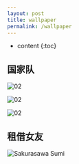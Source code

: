 ```yaml
---
layout: post
title: wallpaper
permalink: /wallpaper
---
```


* content
  {:toc}


国家队
-
![02](https://gtahub.oss-cn-beijing.aliyuncs.com/wallpaper/02/l0090cbeff4cea9b31567e290adb6c9d6-s-m6d6fb15af1c7356adf6714a23651aac1.jpg)

![02](https://gtahub.oss-cn-beijing.aliyuncs.com/wallpaper/02/l4279fbc173bf972decace0714ea451bf-s-maf3f23f399ec1018d15a03e7f70e176d.jpg)

![02](https://gtahub.oss-cn-beijing.aliyuncs.com/wallpaper/02/lc5c8f9d91812045fd9d2b35cb270997e-s-m7a9d5867bbf9b6c1c853fed380529a51.jpg)

租借女友
-
![Sakurasawa Sumi](https://gtahub.oss-cn-beijing.aliyuncs.com/wallpaper/SakurasawaSumi.jpg)


